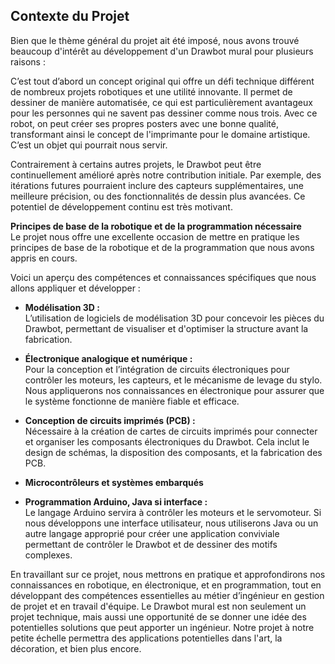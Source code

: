 ## **Contexte du Projet**

Bien que le thème général du projet ait été imposé, nous avons trouvé beaucoup d'intérêt au développement d'un Drawbot mural pour plusieurs raisons :

C’est tout d’abord un concept original qui offre un défi technique différent de nombreux projets robotiques et une utilité innovante. Il permet de dessiner de manière automatisée, ce qui est particulièrement avantageux pour les personnes qui ne savent pas dessiner comme nous trois. Avec ce robot, on peut créer ses propres posters avec une bonne qualité, transformant ainsi le concept de l'imprimante pour le domaine artistique. C’est un objet qui pourrait nous servir.

Contrairement à certains autres projets, le Drawbot peut être continuellement amélioré après notre contribution initiale. Par exemple, des itérations futures pourraient inclure des capteurs supplémentaires, une meilleure précision, ou des fonctionnalités de dessin plus avancées. Ce potentiel de développement continu est très motivant.

**Principes de base de la robotique et de la programmation nécessaire**  
Le projet nous offre une excellente occasion de mettre en pratique les principes de base de la robotique et de la programmation que nous avons appris en cours.

Voici un aperçu des compétences et connaissances spécifiques que nous allons appliquer et développer :

- **Modélisation 3D :**  
  L’utilisation de logiciels de modélisation 3D pour concevoir les pièces du Drawbot, permettant de visualiser et d'optimiser la structure avant la fabrication.

- **Électronique analogique et numérique :**  
  Pour la conception et l’intégration de circuits électroniques pour contrôler les moteurs, les capteurs, et le mécanisme de levage du stylo. Nous appliquerons nos connaissances en électronique pour assurer que le système fonctionne de manière fiable et efficace.

- **Conception de circuits imprimés (PCB) :**  
  Nécessaire à la création de cartes de circuits imprimés pour connecter et organiser les composants électroniques du Drawbot. Cela inclut le design de schémas, la disposition des composants, et la fabrication des PCB.

- **Microcontrôleurs et systèmes embarqués**

- **Programmation Arduino, Java si interface :**  
  Le langage Arduino servira à contrôler les moteurs et le servomoteur. Si nous développons une interface utilisateur, nous utiliserons Java ou un autre langage approprié pour créer une application conviviale permettant de contrôler le Drawbot et de dessiner des motifs complexes.

En travaillant sur ce projet, nous mettrons en pratique et approfondirons nos connaissances en robotique, en électronique, et en programmation, tout en développant des compétences essentielles au métier d’ingénieur en gestion de projet et en travail d'équipe. Le Drawbot mural est non seulement un projet technique, mais aussi une opportunité de se donner une idée des potentielles solutions que peut apporter un ingénieur. Notre projet à notre petite échelle permettra des applications potentielles dans l'art, la décoration, et bien plus encore.
